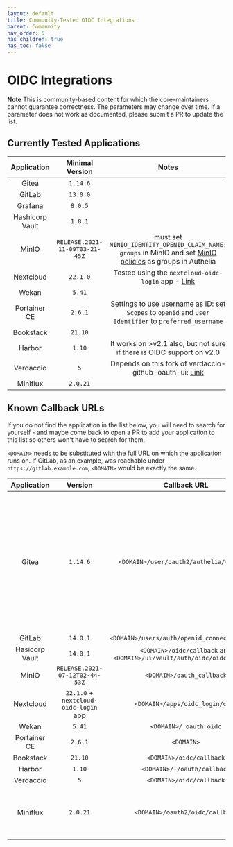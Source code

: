 ```yaml
---
layout: default
title: Community-Tested OIDC Integrations
parent: Community
nav_order: 5
has_children: true
has_toc: false
---
```


# OIDC Integrations

**Note** This is community-based content for which the core-maintainers cannot guarantee correctness. The parameters may change over time. If a parameter does not work as documented, please submit a PR to update the list.

## Currently Tested Applications

|   Application    |        Minimal Version         |                                                    Notes                                                    |
|:----------------:|:------------------------------:|:-----------------------------------------------------------------------------------------------------------:|
|      Gitea       |            `1.14.6`            |                                                                                                             |
|      GitLab      |            `13.0.0`            |                                                                                                             |
|     Grafana      |            `8.0.5`             |                                                                                                             |
| Hashicorp Vault  |            `1.8.1`             |                                                                                                             |
|      MinIO       | `RELEASE.2021-11-09T03-21-45Z` | must set `MINIO_IDENTITY_OPENID_CLAIM_NAME: groups` in MinIO and set [MinIO policies](https://docs.min.io/minio/baremetal/security/minio-identity-management/policy-based-access-control.html#minio-policy) as groups in Authelia |
|    Nextcloud     |            `22.1.0`            |   Tested using the `nextcloud-oidc-login` app - [Link](https://github.com/pulsejet/nextcloud-oidc-login)    |
|      Wekan       |             `5.41`             |                                                                                                             |
|   Portainer CE   |            `2.6.1`             |   Settings to use username as ID: set `Scopes` to `openid` and `User Identifier` to `preferred_username`    |
| Bookstack        | `21.10`                        |                                                                                                             |
| Harbor        |                `1.10`             |   It works on >v2.1 also, but not sure if there is OIDC support on v2.0|
| Verdaccio        |              `5`               |   Depends on this fork of verdaccio-github-oauth-ui: [Link](https://github.com/OnekO/verdaccio-github-oauth-ui) |
| Miniflux         | `2.0.21`                       |                                                                                                             |

## Known Callback URLs

If you do not find the application in the list below, you will need to search for yourself - and maybe come back to open a PR to add your application to this list so others won't have to search for them.

`<DOMAIN>` needs to be substituted with the full URL on which the application runs on. If GitLab, as an example, was reachable under `https://gitlab.example.com`, `<DOMAIN>` would be exactly the same.

|   Application   |                Version                |                               Callback URL                               |                                                                                                                                              Notes                                                                                                                                               |
|:---------------:|:-------------------------------------:|:------------------------------------------------------------------------:|:------------------------------------------------------------------------------------------------------------------------------------------------------------------------------------------------------------------------------------------------------------------------------------------------:|
|      Gitea      |               `1.14.6`                |                 `<DOMAIN>/user/oauth2/authelia/callback`                 | `ROOT_URL` in `[server]` section of `app.ini` must be configured correctly. Typically it is `<DOMAIN>/`. The string `authelia` in the callback url is the `Authentication Name` of the configured Authentication Source in Gitea (Authentication Type: OAuth2, OAuth2 Provider: OpenID Connect). |
|     GitLab      |               `14.0.1`                |              `<DOMAIN>/users/auth/openid_connect/callback`               |                                                                                                                                                                                                                                                                                                  |
| Hasicorp Vault  |               `14.0.1`                | `<DOMAIN>/oidc/callback` and `<DOMAIN>/ui/vault/auth/oidc/oidc/callback` |                                                                                                                                                                                                                                                                                                  |
|      MinIO      |    `RELEASE.2021-07-12T02-44-53Z`     |                        `<DOMAIN>/oauth_callback`                         |                                                                                                                                                                                                                                                                                                  |
|    Nextcloud    | `22.1.0` + `nextcloud-oidc-login` app |                     `<DOMAIN>/apps/oidc_login/oidc`                      |                                                                                                                                                                                                                                                                                                  |
|      Wekan      |                `5.41`                 |                          `<DOMAIN>/_oauth_oidc`                          |                                                                                                                                                                                                                                                                                                  |
|  Portainer CE   |                `2.6.1`                |                                `<DOMAIN>`                                |                                                                                                                                                                                                                                                                                                  |
| Bookstack       | `21.10`                               |        `<DOMAIN>/oidc/callback`                                          |                                                                                                                                                                                                                                                                                                  |
| Harbor          | `1.10`                                |        `<DOMAIN>/-/oauth/callback`                                       |                                                                                                                                                                                                                                                                                                  |
| Verdaccio       | `5`                                   |        `<DOMAIN>/oidc/callback`                                          |                                                                                                                                                                                                                                                                                                  |
| Miniflux        | `2.0.21`                              | `<DOMAIN>/oauth2/oidc/callback`                                          | Set via Miniflux `OAUTH2_REDIRECT_URL` [configuration parameter](https://miniflux.app/docs/configuration.html#oauth2-redirect-url). Example value follows this format                                                                                                                                            |
